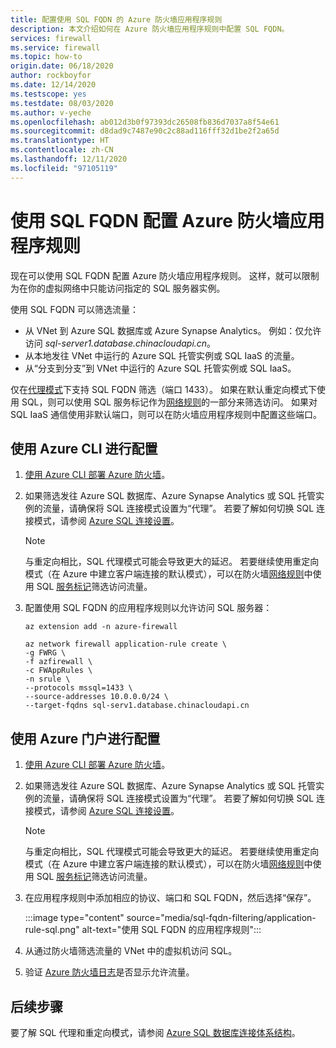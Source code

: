 ```yaml
---
title: 配置使用 SQL FQDN 的 Azure 防火墙应用程序规则
description: 本文介绍如何在 Azure 防火墙应用程序规则中配置 SQL FQDN。
services: firewall
ms.service: firewall
ms.topic: how-to
origin.date: 06/18/2020
author: rockboyfor
ms.date: 12/14/2020
ms.testscope: yes
ms.testdate: 08/03/2020
ms.author: v-yeche
ms.openlocfilehash: ab012d3b0f97393dc26508fb836d7037a8f54e61
ms.sourcegitcommit: d8dad9c7487e90c2c88ad116fff32d1be2f2a65d
ms.translationtype: HT
ms.contentlocale: zh-CN
ms.lasthandoff: 12/11/2020
ms.locfileid: "97105119"
---
```

# <a name="configure-azure-firewall-application-rules-with-sql-fqdns"></a>使用 SQL FQDN 配置 Azure 防火墙应用程序规则

现在可以使用 SQL FQDN 配置 Azure 防火墙应用程序规则。 这样，就可以限制为在你的虚拟网络中只能访问指定的 SQL 服务器实例。

使用 SQL FQDN 可以筛选流量：

- 从 VNet 到 Azure SQL 数据库或 Azure Synapse Analytics。 例如：仅允许访问 *sql-server1.database.chinacloudapi.cn*。
- 从本地发往 VNet 中运行的 Azure SQL 托管实例或 SQL IaaS 的流量。
- 从“分支到分支”到 VNet 中运行的 Azure SQL 托管实例或 SQL IaaS。

仅在[代理模式](../azure-sql/database/connectivity-architecture.md#connection-policy)下支持 SQL FQDN 筛选（端口 1433）。 如果在默认重定向模式下使用 SQL，则可以使用 SQL 服务标记作为[网络规则](features.md#network-traffic-filtering-rules)的一部分来筛选访问。
如果对 SQL IaaS 通信使用非默认端口，则可以在防火墙应用程序规则中配置这些端口。

## <a name="configure-using-azure-cli"></a>使用 Azure CLI 进行配置

1. [使用 Azure CLI 部署 Azure 防火墙](deploy-cli.md)。
2. 如果筛选发往 Azure SQL 数据库、Azure Synapse Analytics 或 SQL 托管实例的流量，请确保将 SQL 连接模式设置为“代理”。 若要了解如何切换 SQL 连接模式，请参阅 [Azure SQL 连接设置](../azure-sql/database/connectivity-settings.md#change-the-connection-policy-via-the-azure-cli)。

    <!--Pending for the target article's update on the broken tag-->
    
    > [!NOTE]
    > 与重定向相比，SQL 代理模式可能会导致更大的延迟。 若要继续使用重定向模式（在 Azure 中建立客户端连接的默认模式），可以在防火墙[网络规则](tutorial-firewall-deploy-portal.md#configure-a-network-rule)中使用 SQL [服务标记](service-tags.md)筛选访问流量。

3. 配置使用 SQL FQDN 的应用程序规则以允许访问 SQL 服务器：

    ```azurecli
    az extension add -n azure-firewall

    az network firewall application-rule create \
    -g FWRG \
    -f azfirewall \
    -c FWAppRules \
    -n srule \
    --protocols mssql=1433 \
    --source-addresses 10.0.0.0/24 \
    --target-fqdns sql-serv1.database.chinacloudapi.cn
    ```

## <a name="configure-using-the-azure-portal"></a>使用 Azure 门户进行配置
1. [使用 Azure CLI 部署 Azure 防火墙](deploy-cli.md)。
2. 如果筛选发往 Azure SQL 数据库、Azure Synapse Analytics 或 SQL 托管实例的流量，请确保将 SQL 连接模式设置为“代理”。 若要了解如何切换 SQL 连接模式，请参阅 [Azure SQL 连接设置](../azure-sql/database/connectivity-settings.md#change-the-connection-policy-via-the-azure-cli)。  

    <!--Pending for the target article's update on the broken tag-->

    > [!NOTE]
    > 与重定向相比，SQL 代理模式可能会导致更大的延迟。 若要继续使用重定向模式（在 Azure 中建立客户端连接的默认模式），可以在防火墙[网络规则](tutorial-firewall-deploy-portal.md#configure-a-network-rule)中使用 SQL [服务标记](service-tags.md)筛选访问流量。
3. 在应用程序规则中添加相应的协议、端口和 SQL FQDN，然后选择“保存”。
    
    :::image type="content" source="media/sql-fqdn-filtering/application-rule-sql.png" alt-text="使用 SQL FQDN 的应用程序规则":::
4. 从通过防火墙筛选流量的 VNet 中的虚拟机访问 SQL。 
5. 验证 [Azure 防火墙日志](log-analytics-samples.md)是否显示允许流量。

## <a name="next-steps"></a>后续步骤

要了解 SQL 代理和重定向模式，请参阅 [Azure SQL 数据库连接体系结构](../azure-sql/database/connectivity-architecture.md)。

<!-- Update_Description: update meta properties, wording update, update link -->